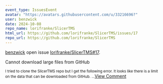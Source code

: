 ```yaml
---
event_type: IssuesEvent
avatar: "https://avatars.githubusercontent.com/u/33216696?"
user: benzwick
date: 2024-10-08
repo_name: lorifranke/SlicerTMS
html_url: https://github.com/lorifranke/SlicerTMS/issues/17
repo_url: https://github.com/lorifranke/SlicerTMS
---
```


<a href='https://github.com/benzwick' target='_blank'>benzwick</a> open issue <a href='https://github.com/lorifranke/SlicerTMS/issues/17' target='_blank'>lorifranke/SlicerTMS#17</a>.

<p>Cannot download large files from GitHub</p><small>I tried to clone the SlicerTMS repo but I get the following error. It looks like there is a limit on the data that can be downloaded from GitHub....</small><a href='https://github.com/lorifranke/SlicerTMS/issues/17' target='_blank'>View Comment</a>